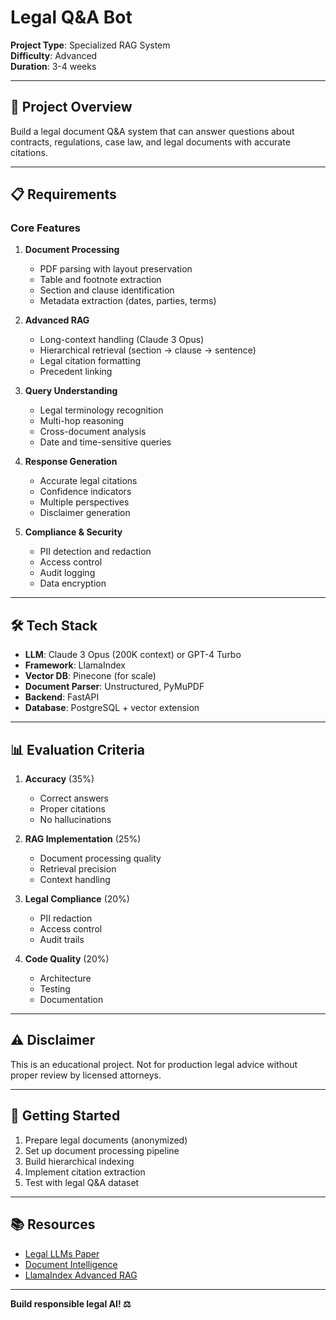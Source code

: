 # Legal Q&A Bot

**Project Type**: Specialized RAG System  
**Difficulty**: Advanced  
**Duration**: 3-4 weeks

---

## 🎯 Project Overview

Build a legal document Q&A system that can answer questions about contracts, regulations, case law, and legal documents with accurate citations.

---

## 📋 Requirements

### Core Features
1. **Document Processing**
   - PDF parsing with layout preservation
   - Table and footnote extraction
   - Section and clause identification
   - Metadata extraction (dates, parties, terms)

2. **Advanced RAG**
   - Long-context handling (Claude 3 Opus)
   - Hierarchical retrieval (section → clause → sentence)
   - Legal citation formatting
   - Precedent linking

3. **Query Understanding**
   - Legal terminology recognition
   - Multi-hop reasoning
   - Cross-document analysis
   - Date and time-sensitive queries

4. **Response Generation**
   - Accurate legal citations
   - Confidence indicators
   - Multiple perspectives
   - Disclaimer generation

5. **Compliance & Security**
   - PII detection and redaction
   - Access control
   - Audit logging
   - Data encryption

---

## 🛠️ Tech Stack

- **LLM**: Claude 3 Opus (200K context) or GPT-4 Turbo
- **Framework**: LlamaIndex
- **Vector DB**: Pinecone (for scale)
- **Document Parser**: Unstructured, PyMuPDF
- **Backend**: FastAPI
- **Database**: PostgreSQL + vector extension

---

## 📊 Evaluation Criteria

1. **Accuracy** (35%)
   - Correct answers
   - Proper citations
   - No hallucinations

2. **RAG Implementation** (25%)
   - Document processing quality
   - Retrieval precision
   - Context handling

3. **Legal Compliance** (20%)
   - PII redaction
   - Access control
   - Audit trails

4. **Code Quality** (20%)
   - Architecture
   - Testing
   - Documentation

---

## ⚠️ Disclaimer

This is an educational project. Not for production legal advice without proper review by licensed attorneys.

---

## 🚀 Getting Started

1. Prepare legal documents (anonymized)
2. Set up document processing pipeline
3. Build hierarchical indexing
4. Implement citation extraction
5. Test with legal Q&A dataset

---

## 📚 Resources

- [Legal LLMs Paper](https://arxiv.org/abs/2308.11462)
- [Document Intelligence](https://python.langchain.com/docs/integrations/document_loaders)
- [LlamaIndex Advanced RAG](https://docs.llamaindex.ai/en/stable/examples/)

---

**Build responsible legal AI! ⚖️**

